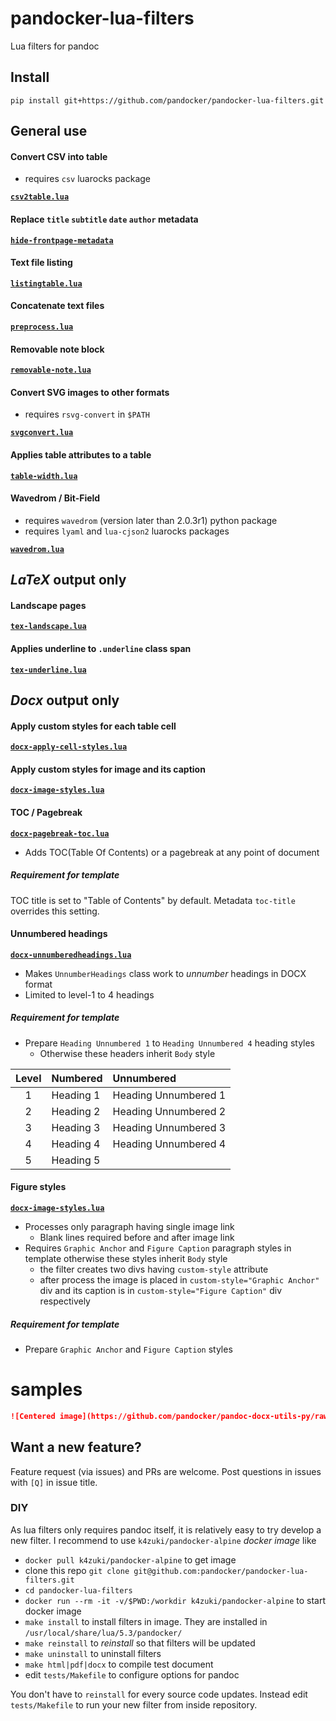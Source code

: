 # pandocker-lua-filters
Lua filters for pandoc

## Install

`pip install git+https://github.com/pandocker/pandocker-lua-filters.git`

## General use
#### Convert CSV into table

- requires `csv` luarocks package

[**`csv2table.lua`**](lua/csv2table.lua)

#### Replace `title` `subtitle` `date` `author` metadata

[**`hide-frontpage-metadata`**](lua/hide-frontpage-metadata.lua)

#### Text file listing

[**`listingtable.lua`**](lua/listingtable.lua)

#### Concatenate text files

[**`preprocess.lua`**](lua/preprocess.lua)

#### Removable note block

[**`removable-note.lua`**](lua/removable-note.lua)

#### Convert SVG images to other formats

- requires `rsvg-convert` in `$PATH`

[**`svgconvert.lua`**](lua/svgconvert.lua)

#### Applies table attributes to a table

[**`table-width.lua`**](lua/table-width.lua)

#### Wavedrom / Bit-Field

- requires `wavedrom` (version later than 2.0.3r1) python package
- requires `lyaml` and `lua-cjson2` luarocks packages

[**`wavedrom.lua`**](lua/wavedrom.lua)

## *LaTeX* output only
#### Landscape pages

[**`tex-landscape.lua`**](lua/tex-landscape.lua)

<!--
#### Reset table coloring

[**`tex-rowcolors-reset`**](lua/tex-rowcolors-reset.lua)
-->

#### Applies underline to `.underline` class span

[**`tex-underline.lua`**](lua/tex-underline.lua)

## *Docx* output only
#### Apply custom styles for each table cell

[**`docx-apply-cell-styles.lua`**](lua/docx-apply-cell-styles.lua)

#### Apply custom styles for image and its caption

[**`docx-image-styles.lua`**](lua/docx-image-styles.lua)

#### TOC / Pagebreak

[**`docx-pagebreak-toc.lua`**](lua/docx-pagebreak-toc.lua)

- Adds TOC(Table Of Contents) or a pagebreak at any point of document

##### Requirement for template

TOC title is set to "Table of Contents" by default. Metadata `toc-title` overrides this setting.

#### Unnumbered headings

[**`docx-unnumberedheadings.lua`**](lua/docx-unnumberedheadings.lua)

- Makes `UnnumberHeadings` class work to _unnumber_ headings in DOCX format
- Limited to level-1 to 4 headings

##### Requirement for template

- Prepare `Heading Unnumbered 1` to `Heading Unnumbered 4` heading styles
  - Otherwise these headers inherit `Body` style

| Level | Numbered  | Unnumbered           |
|:-----:|:----------|:---------------------|
|   1   | Heading 1 | Heading Unnumbered 1 |
|   2   | Heading 2 | Heading Unnumbered 2 |
|   3   | Heading 3 | Heading Unnumbered 3 |
|   4   | Heading 4 | Heading Unnumbered 4 |
|   5   | Heading 5 |                      |

#### Figure styles

[**`docx-image-styles.lua`**](lua/docx-image-styles.lua)

- Processes only paragraph having single image link
  - Blank lines required before and after image link
- Requires `Graphic Anchor` and `Figure Caption` paragraph styles in template
otherwise these styles inherit `Body` style
  - the filter creates two divs having `custom-style` attribute
  - after process the image is placed in `custom-style="Graphic Anchor"` div and its caption is in `custom-style="Figure Caption"`
  div respectively

##### Requirement for template

- Prepare `Graphic Anchor` and `Figure Caption` styles

# samples

```markdown
![Centered image](https://github.com/pandocker/pandoc-docx-utils-py/raw/master/qr.png){width=100mm #fig:centered}
```

## Want a new feature?

Feature request (via issues) and PRs are welcome. Post questions in issues with `[Q]` in issue title.

### DIY

As lua filters only requires pandoc itself, it is relatively easy
to try develop a new filter. I recommend to use `k4zuki/pandocker-alpine`
*docker image* like

- `docker pull k4zuki/pandocker-alpine` to get image
- clone this repo `git clone git@github.com:pandocker/pandocker-lua-filters.git`
- `cd pandocker-lua-filters`
- `docker run --rm -it -v/$PWD:/workdir k4zuki/pandocker-alpine` to start docker image
- `make install` to install filters in image. They are installed in `/usr/local/share/lua/5.3/pandocker/`
- `make reinstall` to *reinstall* so that filters will be updated
- `make uninstall` to uninstall filters
- `make html|pdf|docx` to compile test document
- edit `tests/Makefile` to configure options for pandoc

You don't have to `reinstall` for every source code updates. Instead edit `tests/Makefile`
to run your new filter from inside repository.
